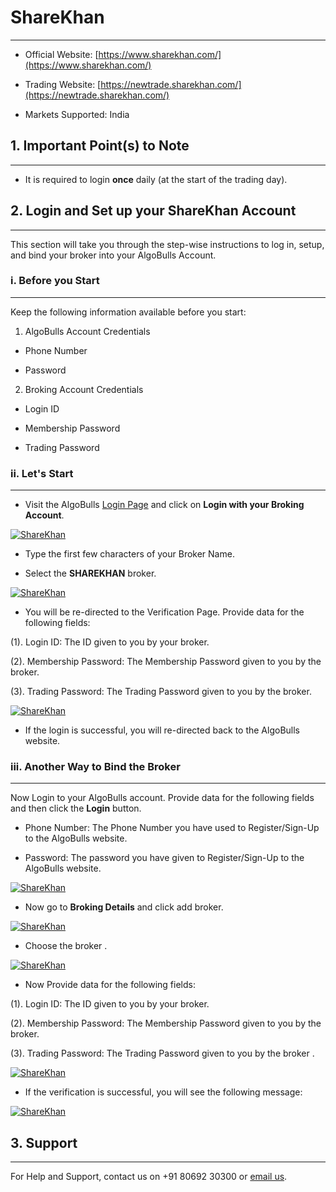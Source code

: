 # ShareKhan
---

* Official Website: [https://www.sharekhan.com/](https://www.sharekhan.com/)

* Trading Website: [https://newtrade.sharekhan.com/](https://newtrade.sharekhan.com/)

* Markets Supported: India

## 1. Important Point(s) to Note
---
* It is required to login **once** daily (at the start of the trading day).

## 2. Login and Set up your ShareKhan Account 
---
This section will take you through the step-wise instructions to log in, setup, and bind your broker into your AlgoBulls Account.

### i. Before you Start
---
Keep the following information available before you start:

1) AlgoBulls Account Credentials

* Phone Number

* Password

2) Broking Account Credentials

* Login ID

* Membership Password

* Trading Password

### ii. Let's Start
---
* Visit the AlgoBulls [Login Page](https://app.algobulls.com/user/login) and click on **Login with your Broking Account**.

[ ![ShareKhan](imgs/algo_home.png "Click to Enlarge or Ctrl+Click to open in a new Tab") ](imgs/algo_home.png)

* Type the first few characters of your Broker Name.

* Select the **SHAREKHAN** broker.

[ ![ShareKhan](imgs/sharekhan/sharekhan_login.png "Click to Enlarge or Ctrl+Click to open in a new Tab") ](imgs/sharekhan/sharekhan_login.png)

* You will be re-directed to the Verification Page. Provide data for the following fields:

(1). Login ID: The ID given to you by your broker.

(2). Membership Password: The Membership Password given to you by the broker.

(3). Trading Password: The Trading Password given to you by the broker.

[ ![ShareKhan](imgs/sharekhan/sharekhan_credentials.png "Click to Enlarge or Ctrl+Click to open in a new Tab") ](imgs/sharekhan/sharekhan_credentials.png)

* If the login is successful, you will re-directed back to the AlgoBulls website.

### iii. Another Way to Bind the Broker
---

Now Login to your AlgoBulls account. Provide data for the following fields and then click the **Login** button.

* Phone Number: The Phone Number you have used to Register/Sign-Up to the AlgoBulls website.

* Password: The password you have given to Register/Sign-Up to the AlgoBulls website.

[ ![ShareKhan](imgs/sign-in-2.png "Click to Enlarge or Ctrl+Click to open in a new Tab") ](imgs/sign-in-2.png)

* Now go to **Broking Details** and click add broker.

[ ![ShareKhan](imgs/brokingdetails.png "Click to Enlarge or Ctrl+Click to open in a new Tab") ](imgs/brokingdetails.png)

* Choose the broker .

[ ![ShareKhan](imgs/sharekhan/sharekhan.png "Click to Enlarge or Ctrl+Click to open in a new Tab") ](imgs/sharekhan/sharekhan.png)

* Now Provide data for the following fields:

(1). Login ID: The ID given to you by your broker.

(2). Membership Password: The Membership Password given to you by the broker.

(3). Trading Password: The Trading Password given to you by the broker .

[ ![ShareKhan](imgs/sharekhan/sharekhan_2.png "Click to Enlarge or Ctrl+Click to open in a new Tab") ](imgs/sharekhan/sharekhan_2.png)

* If the verification is successful, you will see the following message:

[ ![ShareKhan](imgs/success_login.png "Click to Enlarge or Ctrl+Click to open in a new Tab") ](imgs/success_login.png)

## 3. Support
---
For Help and Support, contact us on +91 80692 30300 or [email us](mailto:support@algobulls.com).
